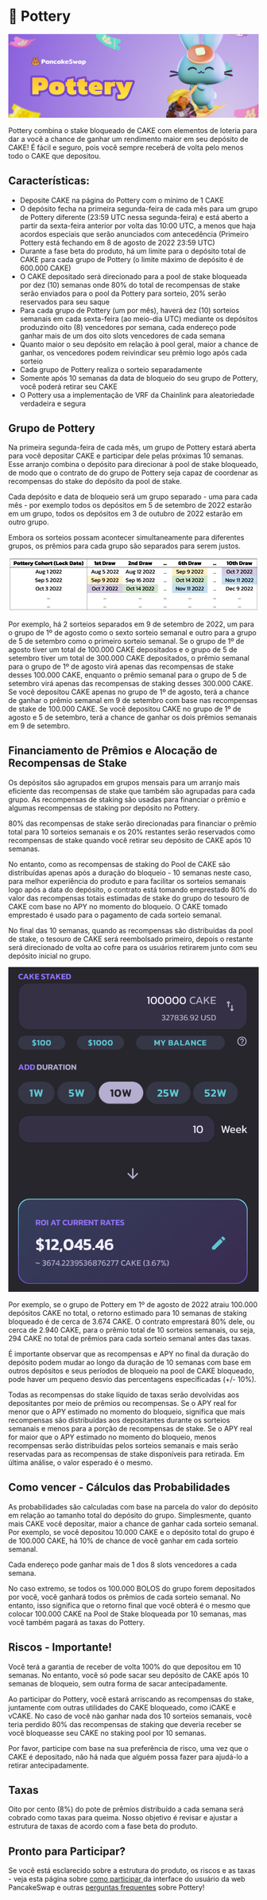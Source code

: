 # 🍯 Pottery

![](../../.gitbook/assets/pottery-header.png)

Pottery combina o stake bloqueado de CAKE com elementos de loteria para dar a você a chance de ganhar um rendimento maior em seu depósito de CAKE! É fácil e seguro, pois você sempre receberá de volta pelo menos todo o CAKE que depositou.

## Características:

* Deposite CAKE  na página do Pottery com o mínimo de 1 CAKE&#x20;
* O depósito fecha na primeira segunda-feira de cada mês para um grupo de Pottery diferente (23:59 UTC nessa segunda-feira) e está aberto a partir da sexta-feira anterior por volta das 10:00 UTC, a menos que haja acordos especiais que serão anunciados com antecedência (Primeiro Pottery está fechando em 8 de agosto de 2022 23:59 UTC)&#x20;
* Durante a fase beta do produto, há um limite para o depósito total de CAKE para cada grupo de Pottery (o limite máximo de depósito é de 600.000 CAKE)&#x20;
* O CAKE depositado será direcionado para a pool de stake bloqueada por dez (10) semanas onde 80% do total de recompensas de stake serão enviados para o pool da Pottery para sorteio, 20% serão reservados para seu saque&#x20;
* Para cada grupo de Pottery (um por mês), haverá dez (10) sorteios semanais em cada sexta-feira (ao meio-dia UTC) mediante os depósitos produzindo oito (8) vencedores por semana, cada endereço pode ganhar mais de um dos oito slots vencedores de cada semana&#x20;
* Quanto maior o seu depósito em relação à pool geral, maior a chance de ganhar, os vencedores podem reivindicar seu prêmio logo após cada sorteio&#x20;
* Cada grupo de Pottery realiza o sorteio separadamente&#x20;
* Somente após 10 semanas da data de bloqueio do seu grupo de Pottery, você poderá retirar seu CAKE&#x20;
* O Pottery usa a implementação de VRF da Chainlink para aleatoriedade verdadeira e segura

## Grupo de Pottery <a href="#pottery-cohort" id="pottery-cohort"></a>

Na primeira segunda-feira de cada mês, um grupo de Pottery estará aberta para você depositar CAKE e participar dele pelas próximas 10 semanas. Esse arranjo combina o depósito para direcionar à pool de stake bloqueado, de modo que o contrato de do grupo de Pottery seja capaz de coordenar as recompensas do stake do depósito da pool de stake.&#x20;

Cada depósito e data de bloqueio será um grupo separado - uma para cada mês - por exemplo todos os depósitos em 5 de setembro de 2022 estarão em um grupo, todos os depósitos em 3 de outubro de 2022 estarão em outro grupo.&#x20;

Embora os sorteios possam acontecer simultaneamente para diferentes grupos, os prêmios para cada grupo são separados para serem justos.

![(Apenas para fins de ilustração, a data real de bloqueio do grupo para o primeiro Pottery foi definido para 8 de agosto de 2022)](<../../.gitbook/assets/Screenshot 2022-07-27 at 1.04.10 PM.png>)

Por exemplo, há 2 sorteios separados em 9 de setembro de 2022, um para o grupo de 1º de agosto como o sexto sorteio semanal e outro para a grupo de 5 de setembro como o primeiro sorteio semanal. Se o grupo de 1º de agosto tiver um total de 100.000 CAKE depositados e o grupo de 5 de setembro tiver um total de 300.000 CAKE depositados, o prêmio semanal para o grupo de 1º de agosto virá apenas das recompensas de stake desses 100.000 CAKE, enquanto o prêmio semanal para o grupo de 5 de setembro virá apenas das recompensas de staking desses 300.000 CAKE. Se você depositou CAKE apenas no grupo de 1º de agosto, terá a chance de ganhar o prêmio semanal em 9 de setembro com base nas recompensas de stake de 100.000 CAKE. Se você depositou CAKE no grupo de 1º de agosto e 5 de setembro, terá a chance de ganhar os dois prêmios semanais em 9 de setembro.

## Financiamento de Prêmios e Alocação de Recompensas de Stake

Os depósitos são agrupados em grupos mensais para um arranjo mais eficiente das recompensas de stake que também são agrupadas para cada grupo. As recompensas de staking são usadas para financiar o prêmio e algumas recompensas de staking por depósito no Pottery.

80% das recompensas de stake serão direcionadas para financiar o prêmio total para 10 sorteios semanais e os 20% restantes serão reservados como recompensas de stake quando você retirar seu depósito  de CAKE após 10 semanas.&#x20;

No entanto, como as recompensas de staking do Pool de CAKE são distribuídas apenas após a duração do bloqueio - 10 semanas neste caso, para melhor experiência do produto e para facilitar os sorteios semanais logo após a data do depósito, o contrato está tomando emprestado 80% do valor das recompensas totais estimadas de stake do grupo do tesouro de CAKE com base no APY no momento do bloqueio. O CAKE tomado emprestado é usado para o pagamento de cada sorteio semanal.&#x20;

No final das 10 semanas, quando as recompensas são distribuídas da pool de stake, o tesouro de CAKE será reembolsado primeiro, depois o restante será direcionado de volta ao cofre para os usuários retirarem junto com seu depósito inicial no grupo.

![](<../../.gitbook/assets/Screenshot 2022-07-27 at 1.23.36 PM.png>)

Por exemplo, se o grupo de Pottery em 1º de agosto de 2022 atraiu 100.000 depósitos CAKE no total, o retorno estimado para 10 semanas de staking bloqueado é de cerca de 3.674 CAKE. O contrato emprestará 80% dele, ou cerca de 2.940 CAKE, para o prêmio total de 10 sorteios semanais, ou seja, 294 CAKE no total de prêmios para cada sorteio semanal antes das taxas.&#x20;

É importante observar que as recompensas e APY no final da duração do depósito podem mudar ao longo da duração de 10 semanas com base em outros depósitos e seus períodos de bloqueio na pool de CAKE bloqueado, pode haver um pequeno desvio das percentagens especificadas (+/- 10%).&#x20;

Todas as recompensas do stake líquido de taxas serão devolvidas aos depositantes por meio de prêmios ou recompensas. Se o APY real for menor que o APY estimado no momento do bloqueio, significa que mais recompensas são distribuídas aos depositantes durante os sorteios semanais e menos para a porção de recompensas de stake. Se o APY real for maior que o APY estimado no momento do bloqueio, menos recompensas serão distribuídas pelos sorteios semanais e mais serão reservadas para as recompensas de stake disponíveis para retirada. Em última análise, o valor esperado é o mesmo.

## Como vencer - Cálculos das Probabilidades <a href="#how-to-win-odds-calculation" id="how-to-win-odds-calculation"></a>

As probabilidades são calculadas com base na parcela do valor do depósito em relação ao tamanho total do depósito do grupo. Simplesmente, quanto mais CAKE você depositar, maior a chance de ganhar cada sorteio semanal. Por exemplo, se você depositou 10.000 CAKE e o depósito total do grupo é de 100.000 CAKE, há 10% de chance de você ganhar em cada sorteio semanal.&#x20;

Cada endereço pode ganhar mais de 1 dos 8 slots vencedores a cada semana.&#x20;

No caso extremo, se todos os 100.000 BOLOS do grupo forem depositados por você, você ganhará todos os prêmios de cada sorteio semanal. No entanto, isso significa que o retorno final que você obterá é o mesmo que colocar 100.000 CAKE na Pool de Stake bloqueada por 10 semanas, mas você também pagará as taxas do Pottery.

## Riscos - Importante! <a href="#risks-important" id="risks-important"></a>

Você terá a garantia de receber de volta 100% do que depositou em 10 semanas. No entanto, você só pode sacar seu depósito de CAKE após 10 semanas de bloqueio, sem outra forma de sacar antecipadamente.&#x20;

Ao participar do Pottery, você estará arriscando as recompensas do stake, juntamente com outras utilidades do CAKE bloqueado, como iCAKE e vCAKE. No caso de você não ganhar nada dos 10 sorteios semanais, você teria perdido 80% das recompensas de staking que deveria receber se você bloqueasse seu CAKE no staking pool por 10 semanas.&#x20;

Por favor, participe com base na sua preferência de risco, uma vez que o CAKE é depositado, não há nada que alguém possa fazer para ajudá-lo a retirar antecipadamente.

## Taxas <a href="#fees" id="fees"></a>

Oito por cento (8%) do pote de prêmios distribuído a cada semana será cobrado como taxas para queima. Nosso objetivo é revisar e ajustar a estrutura de taxas de acordo com a fase beta do produto.

## Pronto para Participar? <a href="#ready-to-participate" id="ready-to-participate"></a>

Se você está esclarecido sobre a estrutura do produto, os riscos e as taxas - veja esta página sobre [como participar ](https://docs.pancakeswap.finance/v/portuguese-brazilian/products/pottery/how-to-play-pottery)da interface do usuário da web PancakeSwap e outras [perguntas frequentes](https://docs.pancakeswap.finance/v/portuguese-brazilian/products/pottery/pottery-faq) sobre Pottery!
